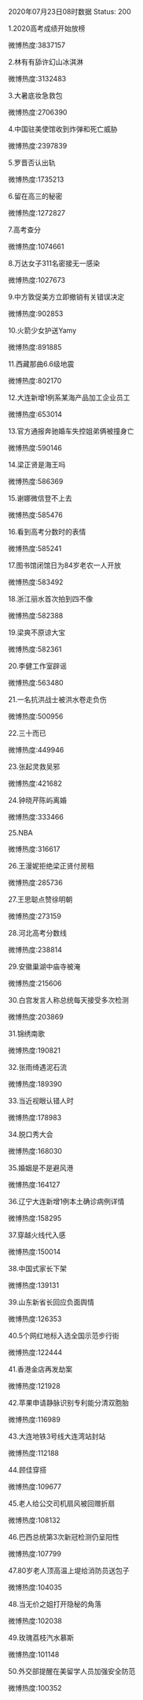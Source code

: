 2020年07月23日08时数据
Status: 200

1.2020高考成绩开始放榜

微博热度:3837157

2.林有有舔许幻山冰淇淋

微博热度:3132483

3.大暑底妆急救包

微博热度:2706390

4.中国驻美使馆收到炸弹和死亡威胁

微博热度:2397839

5.罗晋否认出轨

微博热度:1735213

6.留在高三的秘密

微博热度:1272827

7.高考查分

微博热度:1074661

8.万达女子311名密接无一感染

微博热度:1027673

9.中方敦促美方立即撤销有关错误决定

微博热度:902853

10.火箭少女护送Yamy

微博热度:891885

11.西藏那曲6.6级地震

微博热度:802170

12.大连新增1例系某海产品加工企业员工

微博热度:653014

13.官方通报奔驰婚车失控姐弟俩被撞身亡

微博热度:590146

14.梁正贤是海王吗

微博热度:586369

15.谢娜微信登不上去

微博热度:585476

16.看到高考分数时的表情

微博热度:585241

17.图书馆闭馆日为84岁老农一人开放

微博热度:583492

18.浙江丽水首次拍到四不像

微博热度:582388

19.梁爽不原谅大宝

微博热度:582361

20.李健工作室辟谣

微博热度:563480

21.一名抗洪战士被洪水卷走负伤

微博热度:500956

22.三十而已

微博热度:449946

23.张起灵救吴邪

微博热度:421682

24.钟晓芹陈屿离婚

微博热度:333466

25.NBA

微博热度:316617

26.王漫妮拒绝梁正贤付房租

微博热度:285736

27.王思聪点赞徐明朝

微博热度:273159

28.河北高考分数线

微博热度:238814

29.安徽巢湖中庙寺被淹

微博热度:215606

30.白宫发言人称总统每天接受多次检测

微博热度:203869

31.锦绣南歌

微博热度:190821

32.张雨绮遇泥石流

微博热度:189390

33.当近视眼认错人时

微博热度:178983

34.脱口秀大会

微博热度:168030

35.婚姻是不是避风港

微博热度:164127

36.辽宁大连新增1例本土确诊病例详情

微博热度:158295

37.穿越火线代入感

微博热度:150014

38.中国式家长下架

微博热度:139131

39.山东新省长回应负面舆情

微博热度:126353

40.5个网红地标入选全国示范步行街

微博热度:122444

41.香港金店再发劫案

微博热度:121928

42.苹果申请静脉识别专利能分清双胞胎

微博热度:116989

43.大连地铁3号线大连湾站封站

微博热度:112188

44.顾佳穿搭

微博热度:109677

45.老人给公交司机扇风被回赠折扇

微博热度:108132

46.巴西总统第3次新冠检测仍呈阳性

微博热度:107799

47.80岁老人顶高温上堤给消防员送包子

微博热度:104035

48.当无价之姐打开隐秘的角落

微博热度:102038

49.玫瑰荔枝汽水慕斯

微博热度:101148

50.外交部提醒在美留学人员加强安全防范

微博热度:100352

